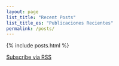 ```yaml
---
layout: page
list_title: "Recent Posts"
list_title_es: "Publicaciones Recientes"
permalink: /posts/
---
```


{% include posts.html %}

<p class="rss-subscribe"><a href="{{ "/feed.xml" | relative_url }}">Subscribe via RSS</a></p>
